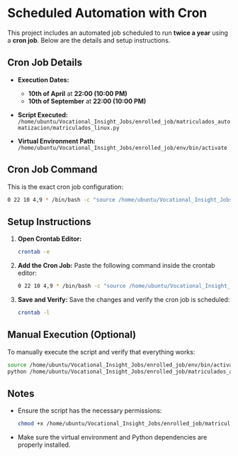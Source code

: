 # Scheduled Automation with Cron

This project includes an automated job scheduled to run **twice a year** using a **cron job**. Below are the details and setup instructions.

## Cron Job Details

- **Execution Dates:**  
  - **10th of April** at **22:00 (10:00 PM)**  
  - **10th of September** at **22:00 (10:00 PM)**  

- **Script Executed:**  
  `/home/ubuntu/Vocational_Insight_Jobs/enrolled_job/matriculados_automatizacion/matriculados_linux.py`

- **Virtual Environment Path:**  
  `/home/ubuntu/Vocational_Insight_Jobs/enrolled_job/env/bin/activate`

## Cron Job Command

This is the exact cron job configuration:

```bash
0 22 10 4,9 * /bin/bash -c "source /home/ubuntu/Vocational_Insight_Jobs/enrolled_job/env/bin/activate && /home/ubuntu/Vocational_Insight_Jobs/enrolled_job/matriculados_automatizacion/matriculados_linux.py"
```

## Setup Instructions

1. **Open Crontab Editor:**
   ```bash
   crontab -e
   ```

2. **Add the Cron Job:**
   Paste the following command inside the crontab editor:
   ```bash
   0 22 10 4,9 * /bin/bash -c "source /home/ubuntu/Vocational_Insight_Jobs/enrolled_job/env/bin/activate && /home/ubuntu/Vocational_Insight_Jobs/enrolled_job/matriculados_automatizacion/matriculados_linux.py"
   ```

3. **Save and Verify:**
   Save the changes and verify the cron job is scheduled:
   ```bash
   crontab -l
   ```

## Manual Execution (Optional)

To manually execute the script and verify that everything works:

```bash
source /home/ubuntu/Vocational_Insight_Jobs/enrolled_job/env/bin/activate
python /home/ubuntu/Vocational_Insight_Jobs/enrolled_job/matriculados_automatizacion/matriculados_linux.py
```

## Notes

- Ensure the script has the necessary permissions:
  ```bash
  chmod +x /home/ubuntu/Vocational_Insight_Jobs/enrolled_job/matriculados_automatizacion/matriculados_linux.py
  ```
- Make sure the virtual environment and Python dependencies are properly installed.